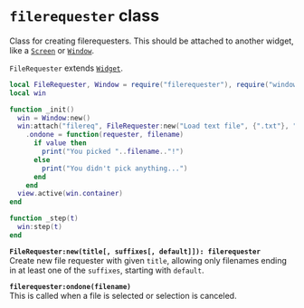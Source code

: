 `filerequester` class
=====================
Class for creating filerequesters. This should be attached to another widget, like a [`Screen`](screen.md) or [`Window`](window.md).

`FileRequester` extends [`Widget`](widget.md).

```lua
local FileRequester, Window = require("filerequester"), require("window")
local win

function _init()
  win = Window:new()
  win:attach("filereq", FileRequester:new("Load text file", {".txt"}, "user:myfile.txt"))
    .ondone = function(requester, filename)
      if value then
        print("You picked "..filename.."!")
      else
        print("You didn't pick anything...")
      end
    end
  view.active(win.container)
end

function _step(t)
  win:step(t)
end
```

**`FileRequester:new(title[, suffixes[, default]]): filerequester`**  
Create new file requester with given `title`, allowing only filenames ending in at least one of the `suffixes`, starting with `default`.

**`filerequester:ondone(filename)`**  
This is called when a file is selected or selection is canceled.